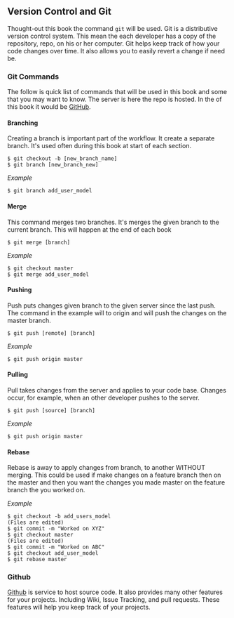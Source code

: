 ## Version Control and GitThought-out this book the command `git` will be used. Git is a distributive  version control system. This mean the each developer has a copy of the repository, repo, on his or her computer. Git helps keep track of how your code changes over time. It also allows you to easily revert a change if need be.### Git CommandsThe follow is quick list of commands that will be used in this book and some that you may want to know. The server is here the repo is hosted. In the of this book it would be [GitHub](http://gituhub.com).#### BranchingCreating a branch is important part of the workflow. It create a separate branch. It's used often during this book at start of each section.	$ git checkout -b [new_branch_name]	$ git branch [new_branch_new]*Example*	$ git branch add_user_model#### MergeThis command merges two branches. It's merges the given branch to the current branch. This will happen at the end of each book	$ git merge [branch]*Example*	$ git checkout master	$ git merge add_user_model	#### Pushing Push puts changes given branch to the given server since the last push. The command in the example will to origin and will push the changes on the master branch.	$ git push [remote] [branch]*Example*	$ git push origin master	#### PullingPull takes changes from the server and applies to your code base. Changes occur, for example, when an other developer pushes to the server.   	$ git push [source] [branch]*Example*	$ git push origin master#### RebaseRebase is away to apply changes from branch, to another WITHOUT merging. This could be used if make changes on a feature branch then on the master and then you want the changes you made master on the feature branch the you worked on.*Example*	$ git checkout -b add_users_model	(Files are edited)	$ git commit -m "Worked on XYZ"	$ git checkout master	(Files are edited)	$ git commit -m "Worked on ABC"	$ git checkout add_user_model	$ git rebase master### Github[Github](https://github.com) is service to host source code. It also provides many other features for your projects. Including Wiki, Issue Tracking, and pull requests. These features will help you keep track of your projects.